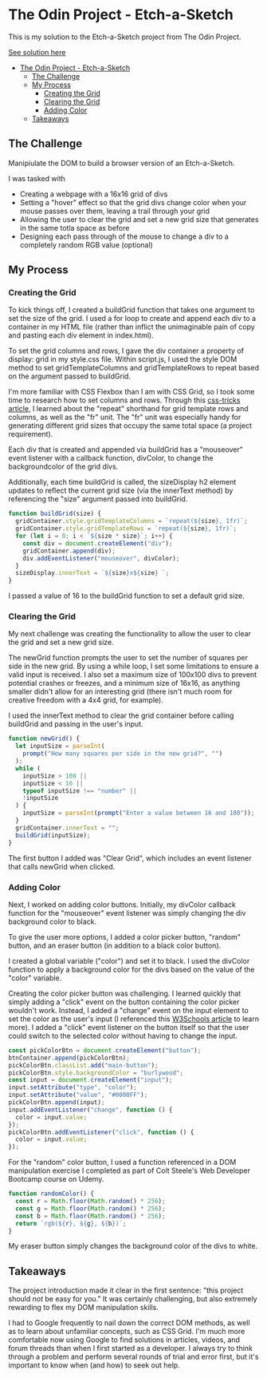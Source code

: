# The Odin Project - Etch-a-Sketch

This is my solution to the Etch-a-Sketch project from The Odin Project.

[See solution here](https://niles-c.github.io/odin-etch-a-sketch/)

- [The Odin Project - Etch-a-Sketch](#the-odin-project---etch-a-sketch)
  - [The Challenge](#the-challenge)
  - [My Process](#my-process)
    - [Creating the Grid](#creating-the-grid)
    - [Clearing the Grid](#clearing-the-grid)
    - [Adding Color](#adding-color)
  - [Takeaways](#takeaways)

## The Challenge

Manipiulate the DOM to build a browser version of an Etch-a-Sketch.

I was tasked with

- Creating a webpage with a 16x16 grid of divs
- Setting a "hover" effect so that the grid divs change color when your mouse passes over them, leaving a trail through your grid
- Allowing the user to clear the grid and set a new grid size that generates in the same totla space as before
- Designing each pass through of the mouse to change a div to a completely random RGB value (optional)

## My Process

### Creating the Grid

To kick things off, I created a buildGrid function that takes one argument to set the size of the grid. I used a for loop to create and append each div to a container in my HTML file (rather than inflict the unimaginable pain of copy and pasting each div element in index.html).

To set the grid columns and rows, I gave the div container a property of display: grid in my style.css file. Within script.js, I used the style DOM method to set gridTemplateColumns and gridTemplateRows to repeat based on the argument passed to buildGrid.

I'm more familiar with CSS Flexbox than I am with CSS Grid, so I took some time to research how to set columns and rows. Through this [css-tricks article](https://css-tricks.com/introduction-fr-css-unit/), I learned about the "repeat" shorthand for grid template rows and columns, as well as the "fr" unit. The "fr" unit was especially handy for generating different grid sizes that occupy the same total space (a project requirement).

Each div that is created and appended via buildGrid has a "mouseover" event listener with a callback function, divColor, to change the backgroundcolor of the grid divs.

Additionally, each time buildGrid is called, the sizeDisplay h2 element updates to reflect the current grid size (via the innerText method) by referencing the "size" argument passed into buildGrid.

```javascript
function buildGrid(size) {
  gridContainer.style.gridTemplateColumns = `repeat(${size}, 1fr)`;
  gridContainer.style.gridTemplateRows = `repeat(${size}, 1fr)`;
  for (let i = 0; i < `${size * size}`; i++) {
    const div = document.createElement("div");
    gridContainer.append(div);
    div.addEventListener("mouseover", divColor);
  }
  sizeDisplay.innerText = `${size}x${size} `;
}
```

I passed a value of 16 to the buildGrid function to set a default grid size.

### Clearing the Grid

My next challenge was creating the functionality to allow the user to clear the grid and set a new grid size.

The newGrid function prompts the user to set the number of squares per side in the new grid. By using a while loop, I set some limitations to ensure a valid input is received. I also set a maximum size of 100x100 divs to prevent potential crashes or freezes, and a minimum size of 16x16, as anything smaller didn't allow for an interesting grid (there isn't much room for creative freedom with a 4x4 grid, for example).

I used the innerText method to clear the grid container before calling buildGrid and passing in the user's input.

```javascript
function newGrid() {
  let inputSize = parseInt(
    prompt("How many squares per side in the new grid?", "")
  );
  while (
    inputSize > 100 ||
    inputSize < 16 ||
    typeof inputSize !== "number" ||
    !inputSize
  ) {
    inputSize = parseInt(prompt("Enter a value between 16 and 100"));
  }
  gridContainer.innerText = "";
  buildGrid(inputSize);
}
```

The first button I added was "Clear Grid", which includes an event listener that calls newGrid when clicked.

### Adding Color

Next, I worked on adding color buttons. Initially, my divColor callback function for the "mouseover" event listener was simply changing the div background color to black.

To give the user more options, I added a color picker button, "random" button, and an eraser button (in addition to a black color button).

I created a global variable ("color") and set it to black. I used the divColor function to apply a background color for the divs based on the value of the "color" variable.

Creating the color picker button was challenging. I learned quickly that simply adding a "click" event on the button containing the color picker wouldn't work. Instead, I added a "change" event on the input element to set the color as the user's input (I referenced this [W3Schools article](https://www.w3schools.com/jsref/event_onchange.asp) to learn more). I added a "click" event listener on the button itself so that the user could switch to the selected color without having to change the input.

```javascript
const pickColorBtn = document.createElement("button");
btnContainer.append(pickColorBtn);
pickColorBtn.classList.add("main-button");
pickColorBtn.style.backgroundColor = "burlywood";
const input = document.createElement("input");
input.setAttribute("type", "color");
input.setAttribute("value", "#0000FF");
pickColorBtn.append(input);
input.addEventListener("change", function () {
  color = input.value;
});
pickColorBtn.addEventListener("click", function () {
  color = input.value;
});
```

For the "random" color button, I used a function referenced in a DOM manipulation exercise I completed as part of Colt Steele's Web Developer Bootcamp course on Udemy.

```javascript
function randomColor() {
  const r = Math.floor(Math.random() * 256);
  const g = Math.floor(Math.random() * 256);
  const b = Math.floor(Math.random() * 256);
  return `rgb(${r}, ${g}, ${b})`;
}
```

My eraser button simply changes the background color of the divs to white.

## Takeaways

The project introduction made it clear in the first sentence: "this project should _not_ be easy for you." It was certainly challenging, but also extremely rewarding to flex my DOM manipulation skills.

I had to Google frequently to nail down the correct DOM methods, as well as to learn about unfamiliar concepts, such as CSS Grid. I'm much more comfortable now using Google to find solutions in articles, videos, and forum threads than when I first started as a developer. I always try to think through a problem and perform several rounds of trial and error first, but it's important to know when (and how) to seek out help.
